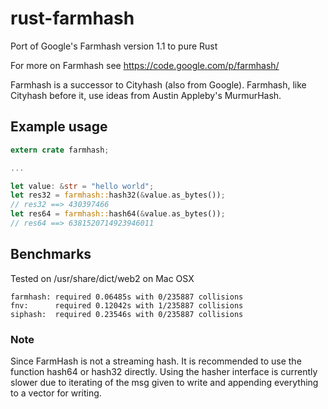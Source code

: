 # rust-farmhash

Port of Google's Farmhash version 1.1 to pure Rust

For more on Farmhash see https://code.google.com/p/farmhash/

Farmhash is a successor to Cityhash (also from Google). Farmhash, like Cityhash
before it, use ideas from Austin Appleby's MurmurHash.


## Example usage

```rust
extern crate farmhash;

...

let value: &str = "hello world";
let res32 = farmhash::hash32(&value.as_bytes());
// res32 ==> 430397466
let res64 = farmhash::hash64(&value.as_bytes());
// res64 ==> 6381520714923946011
```

## Benchmarks

Tested on /usr/share/dict/web2 on Mac OSX

```
farmhash: required 0.06485s with 0/235887 collisions
fnv:      required 0.12042s with 1/235887 collisions
siphash:  required 0.23546s with 0/235887 collisions
```

### Note

Since FarmHash is not a streaming hash. It is recommended to use the function hash64 or hash32 directly.
Using the hasher interface is currently slower due to iterating of the msg given to write and appending everything to a vector for writing.


